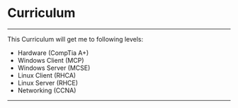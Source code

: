 # Curriculum

---

This Curriculum will get me to following levels:  
  
- Hardware (CompTia A+)  
- Windows Client (MCP)
- Windows Server (MCSE)
- Linux Client (RHCA)
- Linux Server (RHCE)
- Networking (CCNA)

---
